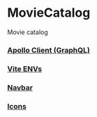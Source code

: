 # MovieCatalog

Movie catalog

### [Apollo Client (GraphQL)](https://www.apollographql.com/docs/react/get-started/)

### [Vite ENVs](https://vitejs.dev/guide/env-and-mode.html)

### [Navbar](https://tailwindui.com/components/application-ui/navigation/navbars)

### [Icons](https://heroicons.com/)
